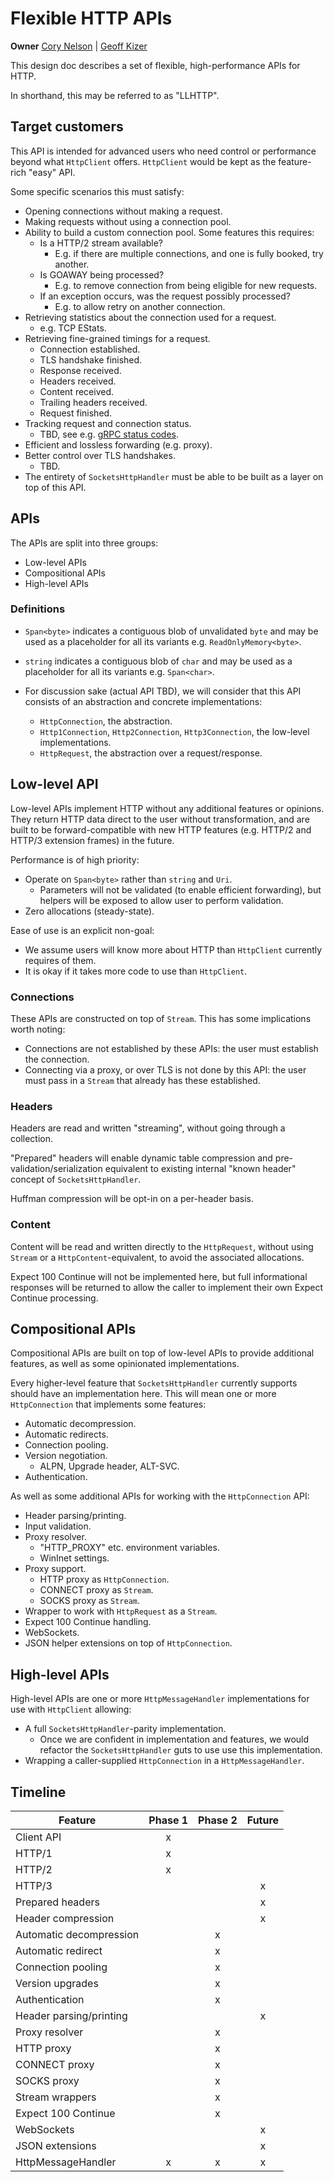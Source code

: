# Flexible HTTP APIs

**Owner** [Cory Nelson](https://github.com/scalablecory) | [Geoff Kizer](https://github.com/geoffkizer)

This design doc describes a set of flexible, high-performance APIs for HTTP.

In shorthand, this may be referred to as "LLHTTP".

## Target customers

This API is intended for advanced users who need control or performance beyond what `HttpClient` offers. `HttpClient` would be kept as the feature-rich "easy" API.

Some specific scenarios this must satisfy:

- Opening connections without making a request.
- Making requests without using a connection pool.
- Ability to build a custom connection pool. Some features this requires:
    - Is a HTTP/2 stream available?
        - E.g. if there are multiple connections, and one is fully booked, try another.
    - Is GOAWAY being processed?
        - E.g. to remove connection from being eligible for new requests.
    - If an exception occurs, was the request possibly processed?
        - E.g. to allow retry on another connection.
- Retrieving statistics about the connection used for a request.
    - e.g. TCP EStats.
- Retrieving fine-grained timings for a request.
    - Connection established.
    - TLS handshake finished.
    - Response received.
    - Headers received.
    - Content received.
    - Trailing headers received.
    - Request finished.
- Tracking request and connection status.
    - TBD, see e.g. [gRPC status codes](https://github.com/grpc/grpc/blob/master/doc/statuscodes.md).
- Efficient and lossless forwarding (e.g. proxy).
- Better control over TLS handshakes.
    - TBD.
- The entirety of `SocketsHttpHandler` must be able to be built as a layer on top of this API.

## APIs

The APIs are split into three groups:

- Low-level APIs
- Compositional APIs
- High-level APIs

### Definitions

- `Span<byte>` indicates a contiguous blob of unvalidated `byte` and may be used as a placeholder for all its variants e.g. `ReadOnlyMemory<byte>`.

- `string` indicates a contiguous blob of `char` and may be used as a placeholder for all its variants e.g. `Span<char>`.

- For discussion sake (actual API TBD), we will consider that this API consists of an abstraction and concrete implementations:
    - `HttpConnection`, the abstraction.
    - `Http1Connection`, `Http2Connection`, `Http3Connection`, the low-level implementations.
    - `HttpRequest`, the abstraction over a request/response.

## Low-level API

Low-level APIs implement HTTP without any additional features or opinions. They return HTTP data direct to the user without transformation, and are built to be forward-compatible with new HTTP features (e.g. HTTP/2 and HTTP/3 extension frames) in the future.

Performance is of high priority:

- Operate on `Span<byte>` rather than `string` and `Uri`.
    - Parameters will not be validated (to enable efficient forwarding), but helpers will be exposed to allow user to perform validation.
- Zero allocations (steady-state).

Ease of use is an explicit non-goal:

- We assume users will know more about HTTP than `HttpClient` currently requires of them.
- It is okay if it takes more code to use than `HttpClient`.

### Connections

These APIs are constructed on top of `Stream`. This has some implications worth noting:

- Connections are not established by these APIs: the user must establish the connection.
- Connecting via a proxy, or over TLS is not done by this API: the user must pass in a `Stream` that already has these established.

### Headers

Headers are read and written "streaming", without going through a collection.

"Prepared" headers will enable dynamic table compression and pre-validation/serialization equivalent to existing internal "known header" concept of `SocketsHttpHandler`.

Huffman compression will be opt-in on a per-header basis.

### Content

Content will be read and written directly to the `HttpRequest`, without using `Stream` or a `HttpContent`-equivalent, to avoid the associated allocations.

Expect 100 Continue will not be implemented here, but full informational responses will be returned to allow the caller to implement their own Expect Continue processing.

## Compositional APIs

Compositional APIs are built on top of low-level APIs to provide additional features, as well as some opinionated implementations.

Every higher-level feature that `SocketsHttpHandler` currently supports should have an implementation here. This will mean one or more `HttpConnection` that implements some features:

- Automatic decompression.
- Automatic redirects.
- Connection pooling.
- Version negotiation.
    - ALPN, Upgrade header, ALT-SVC.
- Authentication.

As well as some additional APIs for working with the `HttpConnection` API:

- Header parsing/printing.
- Input validation.
- Proxy resolver.
    - "HTTP_PROXY" etc. environment variables.
    - WinInet settings.
- Proxy support.
    - HTTP proxy as `HttpConnection`.
    - CONNECT proxy as `Stream`.
    - SOCKS proxy as `Stream`.
- Wrapper to work with `HttpRequest` as a `Stream`.
- Expect 100 Continue handling.
- WebSockets.
- JSON helper extensions on top of `HttpConnection`.

## High-level APIs

High-level APIs are one or more `HttpMessageHandler` implementations for use with `HttpClient` allowing:

- A full `SocketsHttpHandler`-parity implementation.
    - Once we are confident in implementation and features, we would refactor the `SocketsHttpHandler` guts to use use this implementation.
- Wrapping a caller-supplied `HttpConnection` in a `HttpMessageHandler`.

## Timeline

| Feature                 | Phase 1 | Phase 2 | Future |
| ----------------------- | :-----: | :-----: | :----: |
| Client API              | x       |         |        |
| HTTP/1                  | x       |         |        |
| HTTP/2                  | x       |         |        |
| HTTP/3                  |         |         | x      |
| Prepared headers        |         |         | x      |
| Header compression      |         |         | x      |
| Automatic decompression |         | x       |        |
| Automatic redirect      |         | x       |        |
| Connection pooling      |         | x       |        |
| Version upgrades        |         | x       |        |
| Authentication          |         | x       |        |
| Header parsing/printing |         |         | x      |
| Proxy resolver          |         | x       |        |
| HTTP proxy              |         | x       |        |
| CONNECT proxy           |         | x       |        |
| SOCKS proxy             |         | x       |        |
| Stream wrappers         |         | x       |        |
| Expect 100 Continue     |         | x       |        |
| WebSockets              |         |         | x      |
| JSON extensions         |         |         | x      |
| HttpMessageHandler      | x       | x       | x      |
